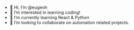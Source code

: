 - 👋 Hi, I’m @eugeoh
- 👀 I’m interested in learning coding!
- 🌱 I’m currently learning React & Python
- 💞️ I’m looking to collaborate on automation related projects.

<!---
eugeoh/eugeoh is a ✨ special ✨ repository because its `README.md` (this file) appears on your GitHub profile.
You can click the Preview link to take a look at your changes.
--->
